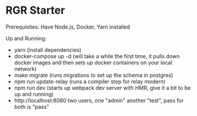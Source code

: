 # RGR Starter

Prerequisites: Have Node.js, Docker, Yarn installed

Up and Running:
- yarn (install dependencies)
- docker-compose up -d (will take a while the first time, it pulls down docker images and then sets up docker containers on your local network)
- make migrate (runs migrations to set up the schema in postgres)
- npm run update-relay (runs a compiler step for relay modern)
- npm run dev (starts up webpack dev server with HMR, give it a bit to be up and running)
- http://localhost:8080 two users, one "admin" another "test", pass for both is "pass"


